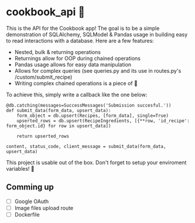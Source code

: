 # cookbook_api 🍔
This is the API for the Cookbook app! The goal is to be a simple demonstration of SQLAlchemy, SQLModel & Pandas usage in building easy to read interactions with a database. Here are a few features:

- Nested, bulk & returning operations
- Returnings allow for OOP during chained operations
- Pandas usage allows for easy data manipulation
- Allows for complex queries (see queries.py and its use in routes.py's /custom/submit_recipe)
- Writing complex chained operations is a piece of 🍰

To achieve this, simply write a callback like the one below:
```
@db.catching(messages=SuccessMessages('Submission succesful.'))
def submit_data(form_data, upsert_data):
    form_object = db.upsert(Recipes, [form_data], single=True)
    upserted_rows = db.upsert(RecipeIngredients, [{**row, 'id_recipe': form_object.id} for row in upsert_data])

    return upserted_rows

content, status_code, client_message = submit_data(form_data, upsert_data)
```

This project is usable out of the box. Don't forget to setup your enviroment variables! 🚀

## Comming up
- [ ] Google OAuth
- [ ] Image files upload route
- [ ] Dockerfile

